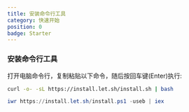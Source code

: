```yaml
---
title: 安装命令行工具
category: 快速开始
position: 0
badge: Starter
---
```


### 安装命令行工具

打开电脑命令行，复制粘贴以下命令，随后按回车键(Enter)执行:

<code-group>
  <code-block label="linux/macOS" active>

```bash
curl -o- -sL https://install.let.sh/install.sh | bash
```

  </code-block>
  <code-block label="Windows">

```powershell
iwr https://install.let.sh/install.ps1 -useb | iex
```

  </code-block>
</code-group>
